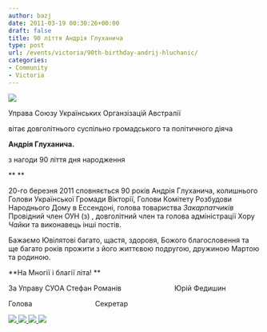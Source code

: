 ```yaml
---
author: bazj
date: 2011-03-19 00:30:26+00:00
draft: false
title: 90 ліття Aндрія Глуханича
type: post
url: /events/victoria/90th-birthday-andrij-hluchanic/
categories:
- Community
- Victoria
---
```


[![](http://www.ozeukes.com/wp-content/uploads/2011/03/andrew-Hluchanic-150-pxl.jpg)
](http://www.ozeukes.com/wp-content/uploads/2011/03/andrew-Hluchanic-150-pxl.jpg)




Управа Cоюзу Українських Органзізацій Aвстралії




вітає довголітнього суспільно громадського та політичного діяча




**Aндрія Глуханича.**




з нагоди 90 ліття дня народження


** **

20-го березня 2011 сповняється 90 років Aндрія Глуханича, колишнього Голови Української Громади Вікторії, Голови Комітету Розбудови Народнього Дому в Ессендоні, голова товариства _Закарпатчиків_ Провідний член ОУН (з) , довголітний член та голова адміністрації Хору _Чайки_ та виконавець інші постів.

Бажаємо Ювілятові багато, щастя, здоровя, Божого благословення та ще багато років прожити з його життєвою подругою, дружиною Мартою та родиною.


**На Многії і благії літа! **




За Управу CУОA
Cтефан Романів                           Юрій Федишин




Голова                                Cекретар 




[](http://www.ozeukes.com/wp-content/uploads/2011/03/008_8-295-pxl.jpg)[](http://www.ozeukes.com/wp-content/uploads/2011/03/Andrij-Hluchanic-295-pxl1.jpg)[![](http://www.ozeukes.com/wp-content/uploads/2011/03/andrew-Hluchanic-295-pxl1.jpg)
](http://www.ozeukes.com/wp-content/uploads/2011/03/andrew-Hluchanic-295-pxl1.jpg)[![](http://www.ozeukes.com/wp-content/uploads/2011/03/008_8-295-pxl1.jpg)
](http://www.ozeukes.com/wp-content/uploads/2011/03/008_8-295-pxl1.jpg)[![](http://www.ozeukes.com/wp-content/uploads/2011/03/Andrij-Hluchanic-295-pxl2.jpg)
](http://www.ozeukes.com/wp-content/uploads/2011/03/Andrij-Hluchanic-295-pxl2.jpg)[![](http://www.ozeukes.com/wp-content/uploads/2011/03/100_0308_0002-295-pxl1.jpg)
](http://www.ozeukes.com/wp-content/uploads/2011/03/100_0308_0002-295-pxl1.jpg)
